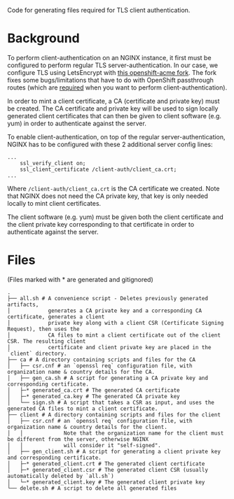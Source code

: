 Code for generating files required for TLS client authentication.

# Background
To perform client-authentication on an NGINX instance, it first must be configured to perform regular TLS server-authentication. In our case, we configure TLS using LetsEncrypt with [this openshift-acme fork](https://github.com/omertuc/openshift-acme). The fork fixes some bugs/limitations that have to do with OpenShift passthrough routes (which are [required](https://docs.openshift.com/container-platform/4.7/networking/routes/secured-routes.html#nw-ingress-creating-a-passthrough-route_secured-routes) when you want to perform client-authentication).

In order to mint a client certificate, a CA (certificate and private key) must be created. The CA certificate and private key will be used to sign locally generated client certificates that can then be given to client software (e.g. yum) in order to authenticate against the server.

To enable client-authentication, on top of the regular server-authentication, NGINX has to be configured with these 2 additional server config lines: 
```
...
    ssl_verify_client on;
    ssl_client_certificate /client-auth/client_ca.crt;
...
```
Where `/client-auth/client_ca.crt` is the CA certificate we created. Note that NGINX does not need the CA private key, that key is only needed locally to mint client certificates.

The client software (e.g. yum) must be given both the client certificate and the client private key corresponding to that certificate in order to authenticate against the server.

# Files 
(Files marked with * are generated and gitignored) 
```
.
├── all.sh # A convenience script - Deletes previously generated artifacts, 
│            generates a CA private key and a corresponding CA certificate, generates a client
│            private key along with a client CSR (Certificate Signing Request), then uses the
│            CA files to mint a client certificate out of the client CSR. The resulting client
│            certificate and client private key are placed in the `client` directory.
├── ca # A directory containing scripts and files for the CA
│   ├── csr.cnf # an `openssl req` configuration file, with organization name & country details for the CA.
│   ├── gen_ca.sh # A script for generating a CA private key and corresponding certificate.
│   ├─* generated_ca.crt # The generated CA certificate
│   ├─* generated_ca.key # The generated CA private key
│   └── sign.sh # A script that takes a CSR as input, and uses the generated CA files to mint a client certificate.
├── client # A directory containing scripts and files for the client
│   ├── csr.cnf # an `openssl req` configuration file, with organization name & country details for the client.
│   │             Note that the organization name for the client must be different from the server, otherwise NGINX
│   │             will consider it "self-signed".
│   ├── gen_client.sh # A script for generating a client private key and corresponding certificate.
│   ├─* generated_client.crt # The generated client certificate
│   ├─* generated_client.csr # The generated client CSR (usually automatically deleted by `all.sh`)
│   └─* generated_client.key # The generated client private key
└── delete.sh # A script to delete all generated files
```
